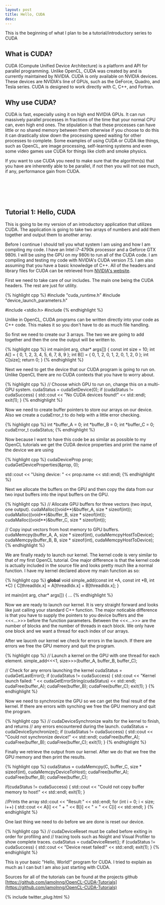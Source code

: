 ```yaml
---
layout: post
title: Hello, CUDA
desc: 
---
```


This is the beginning of what I plan to be a tutorial/introductory series to CUDA

What is CUDA?
---------------

CUDA (Compute Unified Device Architecture) is a platform and API for parallel programming. Unlike OpenCL, CUDA was created by and is currently maintained by NVIDIA. CUDA is only available on NVIDIA devices. These devices are NVIDIA's line of GPUs, such as the GeForce, Quadro, and Tesla series. CUDA is designed to work directly with C, C++, and Fortran.

Why use CUDA?
---------------

CUDA is fast, especially using it on high end NVIDIA GPUs. It can run massively parallel processes in fractions of the time that your normal CPU can, even high end ones. The stipulation is that these processes can have little or no shared memory between them otherwise if you choose to do this it can drastically slow down the processing speed waiting for other processes to complete. Some examples of using CUDA or CUDA like things, such as OpenCL, are image processing, self-learning systems and even some video games use CUDA for things like cloth and smoke physics.


If you want to use CUDA you need to make sure that the algorithm(s) that you have are inherently able to be parallel, if not then you will not see much, if any, performance gain from CUDA.

<br/><br/>
<br/><br/>

Tutorial 1: Hello, CUDA
-------------------------

This is going to be my version of an introductory application that utilizes CUDA. The application is going to take two arrays of numbers and add them together and output them to another array.

Before I continue I should tell you what system I am using and how I am compiling my code. I have an Intel i7-4790k processor and a Geforce GTX 980ti. I will be using the GPU on my 980ti to run all of the CUDA code. I am compiling and testing my code with NVIDIA's CUDA version 7.5. I am also assuming that you have a basic knowledge of C++. All of the headers and library files for CUDA can be retrieved from [NVIDIA's website](https://developer.nvidia.com/cuda-downloads).

First we need to take care of our includes. The main one being the CUDA headers. The rest are just for utility.

{% highlight cpp %}
#include "cuda_runtime.h"
#include "device_launch_parameters.h"

#include <stdio.h>
#include <iostream>
{% endhighlight %}

Unlike in OpenCL, CUDA programs can be written directly into your code as C++ code. This makes it so you don't have to do as much file handling.

So first we need to create our 3 arrays. The two we are going to add together and then the one the output will be written to.

{% highlight cpp %}
int main(int arg, char* args[])
{
	const int size = 10;
	int A[] = { 0, 1, 2, 3, 4, 5, 6, 7, 8, 9 };
	int B[] = { 0, 1, 2, 0, 1, 2, 0, 1, 2, 0 };
	int C[size];
	return 0;
}
{% endhighlight %}

Next we need to get the device that our CUDA program is going to run on. Unlike OpenCL there are no CUDA contexts that you have to worry about.

{% highlight cpp %}
// Choose which GPU to run on, change this on a multi-GPU system.
cudaStatus = cudaSetDevice(0);
if (cudaStatus != cudaSuccess)
{
	std::cout << "No CUDA devices found!" << std::endl;
	exit(1);
}
{% endhighlight %}

Now we need to create buffer pointers to store our arrays on our device. Also we create a cudaError_t to do help with a little error checking.

{% highlight cpp %}
int *buffer_A = 0;
int *buffer_B = 0;
int *buffer_C = 0;
cudaError_t cudaStatus;
{% endhighlight %}

Now because I want to have this code be as similar as possible to my OpenCL tutorials we get the CUDA device properties and print the name of the device we are using

{% highlight cpp %}
cudaDeviceProp prop;
cudaGetDeviceProperties(&prop, 0);

std::cout << "Using device: " << prop.name << std::endl;
{% endhighlight %}

Next we allocate the buffers on the GPU and then copy the data from our two input buffers into the input buffers on the GPU.

{% highlight cpp %}
// Allocate GPU buffers for three vectors (two input, one output).
cudaMalloc((void**)&buffer_A, size * sizeof(int));
cudaMalloc((void**)&buffer_B, size * sizeof(int));
cudaMalloc((void**)&buffer_C, size * sizeof(int));

// Copy input vectors from host memory to GPU buffers.
cudaMemcpy(buffer_A, A, size * sizeof(int), cudaMemcpyHostToDevice);
cudaMemcpy(buffer_B, B, size * sizeof(int), cudaMemcpyHostToDevice);
{% endhighlight %}

We are finally ready to launch our kernel. The kernel code is very similar to that of my first OpenCL tutorial. One major difference is that the kernel code is actually included in the source file and looks pretty much like a normal function. I have my kernel declared above my main function as so:

{% highlight cpp %}
__global__ void simple_add(const int *A, const int *B, int *C)
{
	C[threadIdx.x] = A[threadIdx.x] + B[threadIdx.x];
}

int main(int arg, char* args[])
{
	...
{% endhighlight %}

Now we are ready to launch our kernel. It is very straight forward and looks like just calling your standard C++ function. The major noticable difference is that you have to supply the pointers to you device buffers and the <<<...>>> before the function parameters. Between the <<<...>>> are the number of blocks and the number of threads in each block. We only have one block and we want a thread for each index of our arrays.

After we laucnh our kernel we check for errors in the launch. If there are errors we free the GPU memory and quit the program.

{% highlight cpp %}
// Launch a kernel on the GPU with one thread for each element.
simple_add<<<1, size>>>(buffer_A, buffer_B, buffer_C);

// Check for any errors launching the kernel
cudaStatus = cudaGetLastError();
if (cudaStatus != cudaSuccess)
{
	std::cout << "Kernel launch failed: " << cudaGetErrorString(cudaStatus) << std::endl;
	cudaFree(buffer_A);
	cudaFree(buffer_B);
	cudaFree(buffer_C);
	exit(1);
}
{% endhighlight %}

Now we need to synchronize the GPU so we can get the final result of the kernel. If there are errors with synching we free the GPU memory and quit the program.

{% highlight cpp %}
// cudaDeviceSynchronize waits for the kernel to finish, and returns
// any errors encountered during the launch.
cudaStatus = cudaDeviceSynchronize();
if (cudaStatus != cudaSuccess)
{
	std::cout << "Could not synchronize device!" << std::endl;
	cudaFree(buffer_A);
	cudaFree(buffer_B);
	cudaFree(buffer_C);
	exit(1);
}
{% endhighlight %}

Finally we retrieve the output from our kernel. After we do that we free the GPU memory and then print the results.

{% highlight cpp %}
cudaStatus = cudaMemcpy(C, buffer_C, size * sizeof(int), cudaMemcpyDeviceToHost);
cudaFree(buffer_A);
cudaFree(buffer_B);
cudaFree(buffer_C);

if(cudaStatus != cudaSuccess)
{
	std::cout << "Could not copy buffer memory to host!" << std::endl;
	exit(1);
}

//Prints the array
std::cout << "Result:" << std::endl;
for (int i = 0; i < size; i++)
{
	std::cout << A[i] << " + " << B[i] << " = " << C[i] << std::endl;
}
{% endhighlight %}

One last thing we need to do before we are done is reset our device.

{% highlight cpp %}
// cudaDeviceReset must be called before exiting in order for profiling and
// tracing tools such as Nsight and Visual Profiler to show complete traces.
cudaStatus = cudaDeviceReset();
if (cudaStatus != cudaSuccess)
{
	std::cout << "Device reset failed!" << std::endl;
	exit(1);
}
{% endhighlight %}

This is your basic "Hello, World!" program for CUDA. I tried to explain as much as I can but I am also just starting with CUDA.

Sources for all of the tutorials can be found at the projects github [https://github.com/jamolnng/OpenCL-CUDA-Tutorials](https://github.com/jamolnng/OpenCL-CUDA-Tutorials)

{% include twitter_plug.html %}